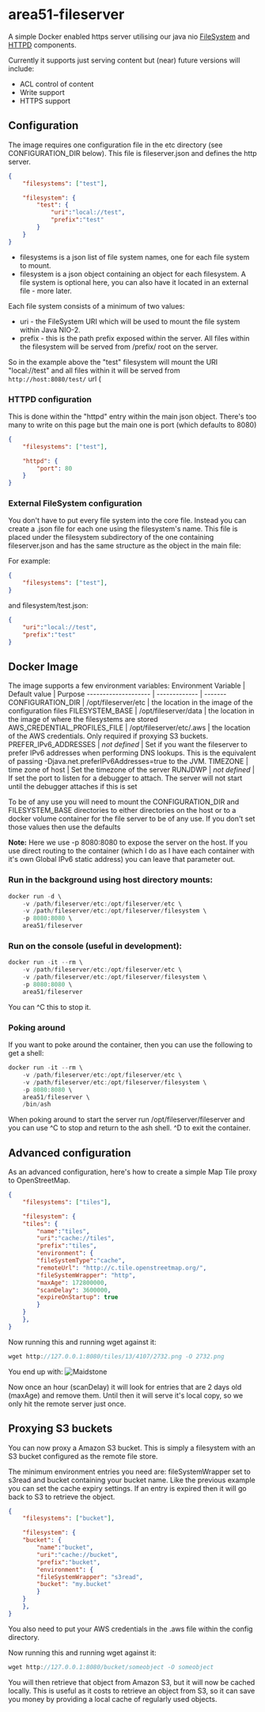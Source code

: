 # area51-fileserver

A simple Docker enabled https server utilising our java nio [FileSystem](https://github.com/peter-mount/filesystem) and [HTTPD](https://github.com/peter-mount/httpd) components.

Currently it supports just serving content but (near) future versions will include:
* ACL control of content
* Write support
* HTTPS support

## Configuration

The image requires one configuration file in the etc directory (see CONFIGURATION_DIR below). This file is fileserver.json and defines the http server.
```json
{
    "filesystems": ["test"],

    "filesystem": {
        "test": {
            "uri":"local://test",
            "prefix":"test"
        }
    }
}
```
* filesystems is a json list of file system names, one for each file system to mount.
* filesystem is a json object containing an object for each filesystem. A file system is optional here, you can also have it located in an external file - more later.

Each file system consists of a minimum of two values:
* uri - the FileSystem URI which will be used to mount the file system within Java NIO-2.
* prefix - this is the path prefix exposed within the server. All files within the filesystem will be served from /prefix/ root on the server.

So in the example above the "test" filesystem will mount the URI "local://test" and all files within it will be served from `http://host:8080/test/` url (

### HTTPD configuration
This is done within the "httpd" entry within the main json object. There's too many to write on this page but the main one is port (which defaults to 8080)
```json
{
    "filesystems": ["test"],

    "httpd": {
        "port": 80
    }
}
```

### External FileSystem configuration

You don't have to put every file system into the core file. Instead you can create a .json file for each one using the filesystem's name. This file is placed under the filesystem subdirectory of the one containing fileserver.json and has the same structure as the object in the main file:

For example:
```json
{
    "filesystems": ["test"],
}
```

and filesystem/test.json:
``` json
{
    "uri":"local://test",
    "prefix":"test"
}
```

## Docker Image

The image supports a few environment variables:
Environment Variable | Default value | Purpose
-------------------- | ------------- | -------
CONFIGURATION_DIR | /opt/fileserver/etc | the location in the image of the configuration files
FILESYSTEM_BASE | /opt/fileserver/data | the location in the image of where the filesystems are stored
AWS_CREDENTIAL_PROFILES_FILE | /opt/fileserver/etc/.aws | the location of the AWS credentials. Only required if proxying S3 buckets.
PREFER_IPv6_ADDRESSES | _not defined_ | Set if you want the fileserver to prefer IPv6 addresses when performing DNS lookups. This is the equivalent of passing -Djava.net.preferIPv6Addresses=true to the JVM.
TIMEZONE | time zone of host | Set the timezone of the server
RUNJDWP | _not defined_ | If set the port to listen for a debugger to attach. The server will not start until the debugger attaches if this is set

To be of any use you will need to mount the CONFIGURATION_DIR and FILESYSTEM_BASE directories to either directories on the host or to a docker volume container for the file server to be of any use. If you don't set those values then use the defaults

**Note:** Here we use -p 8080:8080 to expose the server on the host. If you use direct routing to the container (which I do as I have each container with it's own Global IPv6 static address) you can leave that parameter out.
### Run in the background using host directory mounts:
```java
docker run -d \
    -v /path/fileserver/etc:/opt/fileserver/etc \
    -v /path/fileserver/etc:/opt/fileserver/filesystem \
    -p 8080:8080 \
    area51/fileserver
```

### Run on the console (useful in development):
```java
docker run -it --rm \
    -v /path/fileserver/etc:/opt/fileserver/etc \
    -v /path/fileserver/etc:/opt/fileserver/filesystem \
    -p 8080:8080 \
    area51/fileserver
```
You can ^C this to stop it.

### Poking around
If you want to poke around the container, then you can use the following to get a shell:
```java
docker run -it --rm \
    -v /path/fileserver/etc:/opt/fileserver/etc \
    -v /path/fileserver/etc:/opt/fileserver/filesystem \
    -p 8080:8080 \
    area51/fileserver \
    /bin/ash
```
When poking around to start the server run /opt/fileserver/fileserver and you can use ^C to stop and return to the ash shell. ^D to exit the container.

## Advanced configuration

As an advanced configuration, here's how to create a simple Map Tile proxy to OpenStreetMap.

```json
{
    "filesystems": ["tiles"],

    "filesystem": {
	"tiles": {
	    "name":"tiles",
	    "uri":"cache://tiles",
	    "prefix":"tiles",
	    "environment": {
		"fileSystemType":"cache",
		"remoteUrl": "http://c.tile.openstreetmap.org/",
		"fileSystemWrapper": "http",
		"maxAge": 172800000,
		"scanDelay": 3600000,
		"expireOnStartup": true
	    }
	}
    },
}
```

Now running this and running wget against it:
``` java
wget http://127.0.0.1:8080/tiles/13/4107/2732.png -O 2732.png
```

You end up with:
![Maidstone](2732.png)

Now once an hour (scanDelay) it will look for entries that are 2 days old (maxAge) and remove them. Until then it will serve it's local copy, so we only hit the remote server just once.

## Proxying S3 buckets

You can now proxy a Amazon S3 bucket. This is simply a filesystem with an S3 bucket configured as the remote file store.

The minimum environment entries you need are: fileSystemWrapper set to s3read and bucket containing your bucket name. Like the previous example you can set the cache expiry settings. If an entry is expired then it will go back to S3 to retrieve the object.

```json
{
    "filesystems": ["bucket"],

    "filesystem": {
	"bucket": {
	    "name":"bucket",
	    "uri":"cache://bucket",
	    "prefix":"bucket",
	    "environment": {
		"fileSystemWrapper": "s3read",
		"bucket": "my.bucket"
	    }
	}
    },
}
```

You also need to put your AWS credentials in the .aws file within the config directory.

Now running this and running wget against it:
``` java
wget http://127.0.0.1:8080/bucket/someobject -O someobject
```

You will then retrieve that object from Amazon S3, but it will now be cached locally. This is useful as it costs to retrieve an object from S3, so it can save you money by providing a local cache of regularly used objects.
